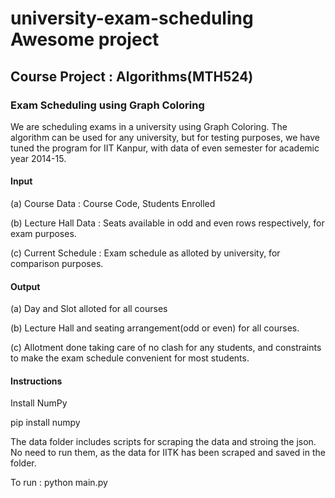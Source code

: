 # university-exam-scheduling Awesome project

## Course Project : Algorithms(MTH524)

### Exam Scheduling using Graph Coloring

We are scheduling exams in a university using Graph Coloring. The algorithm can be used for any university, but for testing purposes, we have tuned the program for IIT Kanpur, with data of even semester for academic year 2014-15. 

#### Input
(a) Course Data : Course Code, Students Enrolled

(b) Lecture Hall Data : Seats available in odd and even rows respectively, for exam purposes.

(c) Current Schedule : Exam schedule as alloted by university, for comparison purposes. 

#### Output
(a) Day and Slot alloted for all courses

(b) Lecture Hall and seating arrangement(odd or even) for all courses.

(c) Allotment done taking care of no clash for any students, and constraints to make the exam schedule convenient for most students. 

#### Instructions
Install NumPy

pip install numpy

The data folder includes scripts for scraping the data and stroing the json. No need to run them, as the data for IITK has been scraped and saved in the folder.


To run : python main.py
